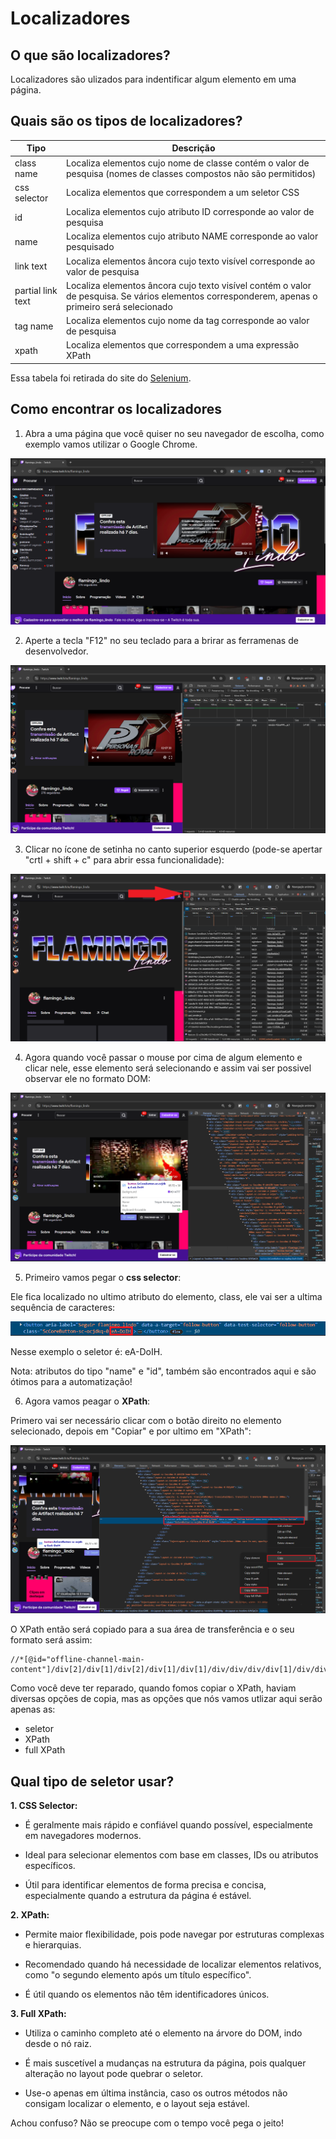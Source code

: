 # Localizadores

## O que são localizadores?

Localizadores são ulizados para indentificar algum elemento em uma página.

## Quais são os tipos de localizadores?

| Tipo | Descrição |
|------|-----------|
|class name|Localiza elementos cujo nome de classe contém o valor de pesquisa (nomes de classes compostos não são permitidos)|
|css selector|Localiza elementos que correspondem a um seletor CSS|
|id|Localiza elementos cujo atributo ID corresponde ao valor de pesquisa|
|name|Localiza elementos cujo atributo NAME corresponde ao valor pesquisado|
|link text|Localiza elementos âncora cujo texto visível corresponde ao valor de pesquisa|
|partial link text|Localiza elementos âncora cujo texto visível contém o valor de pesquisa. Se vários elementos corresponderem, apenas o primeiro será selecionado|
|tag name|Localiza elementos cujo nome da tag corresponde ao valor de pesquisa|
|xpath|Localiza elementos que correspondem a uma expressão XPath|

Essa tabela foi retirada do site do [Selenium][0].

[0]:https://www.selenium.dev/documentation/webdriver/elements/locators/

## Como encontrar os localizadores

1. Abra a uma página que você quiser no seu navegador de escolha, como exemplo vamos utilizar o Google Chrome.

![Página](/Images//Selenium/Selenium-Aula3-1.png)

2. Aperte a tecla "F12" no seu teclado para a brirar as ferramenas de desenvolvedor.

![DevTools](/Images/Selenium/Selenium-Aula3-2.png)

3. Clicar no ícone de setinha no canto superior esquerdo (pode-se apertar "crtl + shift + c" para abrir essa funcionalidade):

![SelectIcon](/Images/Selenium/Selenium-Aula3-3.png)

4. Agora quando você passar o mouse por cima de algum elemento e clicar nele, esse elemento será selecionando e assim vai ser possivel observar ele no formato DOM:

![SelectedElement](/Images/Selenium/Selenium-Aula3-4.png)

5. Primeiro vamos pegar o **css selector**:

Ele fica localizado no ultimo atributo do elemento, class, ele vai ser a ultima sequência de caracteres:

![CssSelector](/Images/Selenium/Selenium-Aula3-5.png)

Nesse exemplo o seletor é: eA-DoIH.

Nota: atributos do tipo "name" e "id", também são encontrados aqui e são ótimos para a automatização!

6. Agora vamos peagar o **XPath**:

Primero vai ser necessário clicar com o botão direito no elemento selecionado, depois em "Copiar" e por ultimo em "XPath":

![XPath](/Images/Selenium/Selenium-Aula3-6.png)

O XPath então será copiado para a sua área de transferência e o seu formato será assim:

    //*[@id="offline-channel-main-content"]/div[2]/div[1]/div[2]/div[1]/div[1]/div/div/div/div[1]/div/div/div/div/button

Como você deve ter reparado, quando fomos copiar o XPath, haviam diversas opções de copia, mas as opções que nós vamos utlizar aqui serão apenas as:

* seletor
* XPath
* full XPath

## Qual tipo de seletor usar?

**1. CSS Selector:**

* É geralmente mais rápido e confiável quando possível, especialmente em navegadores modernos.

* Ideal para selecionar elementos com base em classes, IDs ou atributos específicos.

* Útil para identificar elementos de forma precisa e concisa, especialmente quando a estrutura da página é estável.

**2. XPath:**

* Permite maior flexibilidade, pois pode navegar por estruturas complexas e hierarquias.

* Recomendado quando há necessidade de localizar elementos relativos, como "o segundo elemento após um título específico".

* É útil quando os elementos não têm identificadores únicos.

**3. Full XPath:**

* Utiliza o caminho completo até o elemento na árvore do DOM, indo desde o nó raiz.

* É mais suscetível a mudanças na estrutura da página, pois qualquer alteração no layout pode quebrar o seletor.

* Use-o apenas em última instância, caso os outros métodos não consigam localizar o elemento, e o layout seja estável.

Achou confuso? Não se preocupe com o tempo você pega o jeito! 